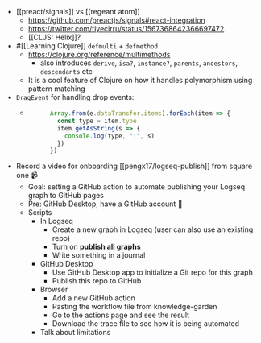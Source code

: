- [[preact/signals]] vs [[regeant atom]]
	- https://github.com/preactjs/signals#react-integration
	- https://twitter.com/tiyecirru/status/1567368642366697472
	- [[CLJS: Helix]]?
- #[[Learning Clojure]] `defmulti` + `defmethod`
	- https://clojure.org/reference/multimethods
		- also introduces `derive`, `isa?`, `instance?`, `parents`, `ancestors`, `descendants` etc
	- It is a cool feature of Clojure on how it handles polymorphism using pattern matching
- `DragEvent` for handling drop events:
	- ```js
	        Array.from(e.dataTransfer.items).forEach(item => {
	          const type = item.type
	          item.getAsString(s => {
	            console.log(type, ":", s)
	          })
	        })
	  
	  ```
- Record a video for onboarding [[pengx17/logseq-publish]] from square one 📹
	- Goal: setting a GitHub action to automate publishing your Logseq graph to GitHub pages
	- Pre: GitHub Desktop, have a GitHub account 🎉
	- Scripts
		- In Logseq
			- Create a new graph in Logseq (user can also use an existing repo)
			- Turn on **publish all graphs**
			- Write something in a journal
		- GitHub Desktop
			- Use GitHub Desktop app to initialize a Git repo for this graph
			- Publish this repo to GitHub
		- Browser
			- Add a new GitHub action
			- Pasting the workflow file from knowledge-garden
			- Go to the actions page and see the result
			- Download the trace file to see how it is being automated
		- Talk about limitations